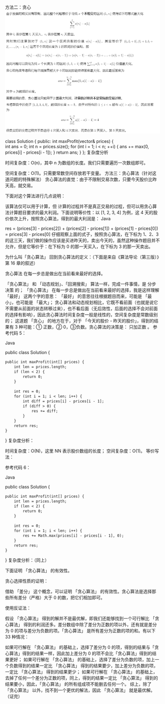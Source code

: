 方法二：贪心
![img.png](img.png)


class Solution {
public:
int maxProfit(vector<int>& prices) {   
int ans = 0;
int n = prices.size();
for (int i = 1; i < n; ++i) {
ans += max(0, prices[i] - prices[i - 1]);
}
return ans;
}
};
复杂度分析

时间复杂度：O(n)，其中 n 为数组的长度。我们只需要遍历一次数组即可。

空间复杂度：O(1)。只需要常数空间存放若干变量。
方法三：贪心算法（针对这道问题的特殊解法）
贪心算法的直觉：由于不限制交易次数，只要今天股价比昨天高，就交易。

下面对这个算法进行几点说明：

该算法仅可以用于计算，但 计算的过程并不是真正交易的过程，但可以用贪心算法计算题目要求的最大利润。下面说明等价性：以 [1, 2, 3, 4] 为例，这 4 天的股价依次上升，按照贪心算法，得到的最大利润是：
Java

res =  (prices[3] - prices[2]) + (prices[2] - prices[1]) + (prices[1] - prices[0])
=  prices[3] - prices[0]
仔细观察上面的式子，按照贪心算法，在下标为 1、2、3 的这三天，我们做的操作应该是买进昨天的，卖出今天的，虽然这种操作题目并不允许，但是它等价于：在下标为 0 的那一天买入，在下标为 3 的那一天卖出。




为什么叫「贪心算法」
回到贪心算法的定义：（下面是来自《算法导论（第三版）》第 16 章的叙述）


贪心算法 在每一步总是做出在当前看来最好的选择。

「贪心算法」 和 「动态规划」、「回溯搜索」 算法一样，完成一件事情，是 分步决策 的；
「贪心算法」 在每一步总是做出在当前看来最好的选择，我是这样理解 「最好」 这两个字的意思：
「最好」 的意思往往根据题目而来，可能是 「最小」，也可能是 「最大」；
贪心算法和动态规划相比，它既不看前面（也就是说它不需要从前面的状态转移过来），也不看后面（无后效性，后面的选择不会对前面的选择有影响），因此贪心算法时间复杂度一般是线性的，空间复杂度是常数级别的；
这道题 「贪心」 的地方在于，对于 「今天的股价 - 昨天的股价」，得到的结果有 3 种可能：① 正数，② 0，③负数。贪心算法的决策是： 只加正数 。
参考代码 5：

Java

public class Solution {

    public int maxProfit(int[] prices) {
        int len = prices.length;
        if (len < 2) {
            return 0;
        }

        int res = 0;
        for (int i = 1; i < len; i++) {
            int diff = prices[i] - prices[i - 1];
            if (diff > 0) {
                res += diff;
            }
        }
        return res;
    }
}
复杂度分析：

时间复杂度：O(N)，这里 NN 表示股价数组的长度；
空间复杂度：O(1)。
等价写法：

参考代码 6：

Java

public class Solution {

    public int maxProfit(int[] prices) {
        int len = prices.length;
        if (len < 2) {
            return 0;
        }

        int res = 0;
        for (int i = 1; i < len; i++) {
            res += Math.max(prices[i] - prices[i - 1], 0);
        }
        return res;
    }
}
复杂度分析：（同上）

下面证明 「贪心算法」 的有效性。

贪心选择性质的证明：

借助 「差分」 这个概念，可以证明 「贪心算法」 的有效性。贪心算法是选择那些所有差分（严格）大于 0 的数，把它们相加即可。

使用反证法：

假设 「贪心算法」 得到的解并不是最优解，即我们还能够找到一个可行解比 「贪心算法」 得到的利润还多。差分数组中除了差分为正数的项以外，还有就是差分为 0 的项与差分为负数的项。「贪心算法」 是所有差分为正数的项的和。有以下 33 种情况：

如果可行解在 「贪心算法」 的基础上，选择了差分为 0 的项，得到的结果与「贪心算法」得到的结果一样，因此加上差分为 0 的项不会比「贪心算法」得到的结果更好；
如果可行解在 「贪心算法」 的基础上，选择了差分为负数的项，加上一个负数得到的结果一定比 「贪心算法」 得到的结果要少，加上差分为负数的项，一定比 「贪心算法」 得到的结果更少；
如果可行解在 「贪心算法」 的基础上，去掉了任何一个差分为正数的项，同上，得到的结果一定比 「贪心算法」 得到的结果要小，因此，「贪心算法」 的所有组成项不能删去任何一个。
综上，除了 「贪心算法」 以外，找不到一个更优的解法，因此 「贪心算法」 就是最优解。（证完）
